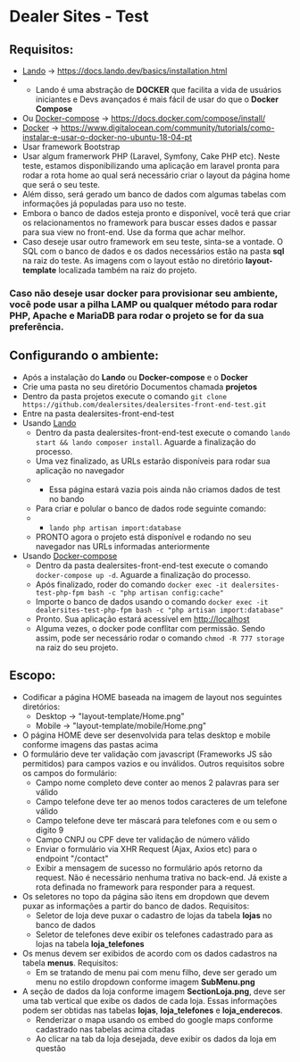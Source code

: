 # Dealer Sites - Test

## Requisitos:

- [Lando](https://docs.lando.dev/basics/installation.html) -> https://docs.lando.dev/basics/installation.html
- - Lando é uma abstração de **DOCKER** que facilita a vida de usuários iniciantes e Devs avançados é mais fácil de usar do que o **Docker Compose**
- Ou [Docker-compose](https://docs.docker.com/compose/install/) -> https://docs.docker.com/compose/install/
- [Docker](https://www.digitalocean.com/community/tutorials/como-instalar-e-usar-o-docker-no-ubuntu-18-04-pt) -> https://www.digitalocean.com/community/tutorials/como-instalar-e-usar-o-docker-no-ubuntu-18-04-pt
- Usar framework Bootstrap
- Usar algum framerwork PHP (Laravel, Symfony, Cake PHP etc). Neste teste, estamos disponibilizando uma aplicação em laravel pronta para rodar a rota home ao qual será necessário criar o layout da página home que será o seu teste.
- Além disso, será gerado um banco de dados com algumas tabelas com informações já populadas para uso no teste. 
- Embora o banco de dados esteja pronto e disponível, você terá que criar os relacionamentos no framework para buscar esses dados e passar para sua view no front-end. Use da forma que achar melhor.
- Caso deseje usar outro framework em seu teste, sinta-se a vontade. O SQL com o banco de dados e os dados necessários estão na pasta **sql** na raiz do teste. As imagens com o layout estão no diretório **layout-template** localizada também na raiz do projeto.

### Caso não deseje usar docker para provisionar seu ambiente, você pode usar a pilha LAMP ou qualquer método para rodar PHP, Apache e MariaDB para rodar o projeto se for da sua preferência.

## Configurando o ambiente: 

- Após a instalação do **Lando** ou **Docker-compose** e o **Docker**
- Crie uma pasta no seu diretório Documentos chamada **projetos**
- Dentro da pasta projetos execute o comando `git clone https://github.com/dealersites/dealersites-front-end-test.git`
- Entre na pasta dealersites-front-end-test
- Usando [Lando](https://docs.lando.dev/basics/installation.html)
    - Dentro da pasta dealersites-front-end-test execute o comando `lando start && lando composer install`. Aguarde a finalização do processo.
    - Uma vez finalizado, as URLs estarão disponíveis para rodar sua aplicação no navegador
    - - Essa página estará vazia pois ainda não criamos dados de test no bando
    - Para criar e polular o banco de dados rode seguinte comando:
    - - `lando php artisan import:database`    
    - PRONTO agora o projeto está disponível e rodando no seu navegador nas URLs informadas anteriormente
- Usando [Docker-compose](https://docs.docker.com/compose/install/)
    - Dentro da pasta dealersites-front-end-test execute o comando `docker-compose up -d`. Aguarde a finalização do processo.
    - Após finalizado, roder do comando `docker exec -it dealersites-test-php-fpm bash -c "php artisan config:cache"`
    - Importe o banco de dados usando o comando `docker exec -it dealersites-test-php-fpm bash -c "php artisan import:database"`
    - Pronto. Sua aplicação estará acessível em [http://localhost](http://localhost)
    - Alguma vezes, o docker pode conflitar com permissão. Sendo assim, pode ser necessário rodar o comando `chmod -R 777 storage` na raiz do seu projeto.

## Escopo:
- Codificar a página HOME baseada na imagem de layout nos seguintes diretórios:
    - Desktop -> "layout-template/Home.png"
    - Mobile -> "layout-template/mobile/Home.png"
- O página HOME deve ser desenvolvida para telas desktop e mobile conforme imagens das pastas acima
- O formulário deve ter validação com javascript (Frameworks JS são permitidos) para campos vazios e ou inválidos. Outros requisitos sobre os campos do formulário:
    - Campo nome completo deve conter ao menos 2 palavras para ser válido
    - Campo telefone deve ter ao menos todos caracteres de um telefone válido
    - Campo telefone deve ter máscará para telefones com e ou sem o digito 9
    - Campo CNPJ ou CPF deve ter validação de número válido
    - Enviar o formulário via XHR Request (Ajax, Axios etc) para o endpoint "/contact"
    - Exibir a mensagem de sucesso no formulário após retorno da request. Não é necessário nenhuma trativa no back-end. Já existe a rota definada no framework para responder para a request.
- Os seletores no topo da página são itens em dropdown que devem puxar as informações a partir do banco de dados. Requisitos:
    - Seletor de loja deve puxar o cadastro de lojas da tabela **lojas** no banco de dados
    - Seletor de telefones deve exibir os telefones cadastrado para as lojas na tabela **loja_telefones**
- Os menus devem ser exibidos de acordo com os dados cadastros na tabela **menus**. Requisitos:
    - Em se tratando de menu pai com menu filho, deve ser gerado um menu no estilo dropdown conforme imagem **SubMenu.png**
- A seção de dados da loja conforme imagem **SectionLoja.png**, deve ser uma tab vertical que exibe os dados de cada loja. Essas informações podem ser obtidas nas tabelas **lojas**, **loja_telefones** e **loja_enderecos**.
    - Renderizar o mapa usando os embed do google maps conforme cadastrado nas tabelas acima citadas
    - Ao clicar na tab da loja desejada, deve exibir os dados da loja em questão



